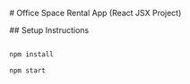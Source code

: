\#  Office Space Rental App (React JSX Project)



\##  Setup Instructions



```bash

npm install

npm start




